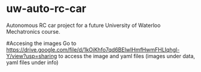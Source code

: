 # uw-auto-rc-car
Autonomous RC car project for a future University of Waterloo Mechatronics course.

#Accesing the images
Go to https://drive.google.com/file/d/1kOiKhfo7qd6BElwIHmfHwmFHLIqhgl-Y/view?usp=sharing to access the image and yaml files (images under data, yaml files under info)
